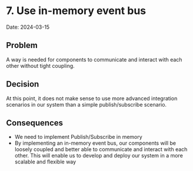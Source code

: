 # 7.  Use in-memory event bus

Date: 2024-03-15

## Problem

A way is needed for components to communicate and interact with each other without tight coupling.

## Decision

At this point, it does not make sense to use more advanced integration scenarios in our system than a simple publish/subscribe scenario.

## Consequences

- We need to implement Publish/Subscribe in memory
- By implementing an in-memory event bus, our components will be loosely coupled and better able to communicate and interact with each other. This will enable us to develop and deploy our system in a more scalable and flexible way